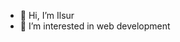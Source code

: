 - 👋 Hi, I’m Ilsur
- 👀 I’m interested in web development

<!---
zZilsurZz/zZilsurZz is a ✨ special ✨ repository because its `README.md` (this file) appears on your GitHub profile.
You can click the Preview link to take a look at your changes.
--->
